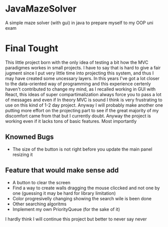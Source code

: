 # JavaMazeSolver
A simple maze solver (with gui) in java to prepare myself to my OOP uni exam 

# Final Tought
This little project born with the only idea of testing a bit how the MVC paradigmes workes in small projects. 
I have to say that is hard to give a fair jugment since I put very little time into projecting this system, and thus I may have created some uncessary layers.
In this years I've got a lot closer to the data-oriented way of programming and this experience certenly haven't contributed to change my mind, as I recalled 
working in GUI with React, this ideas of super compartimalization always force you to pass a lot of messages and even if In theory MVC is sound I think is very
frustrating to use on this kind of 1-2 day project. Anyway I will probably make another one putting more effort on the projecting part to see if the great majority of my 
discomfort came from that but I currently doubt. Anyway the project is working even if it lacks tons of basic features. Most importantly

## Knowned Bugs
- The size of the button is not right before you update the main panel resizing it

## Feature that would make sense add
- A button to clear the screen
- Find a way to create walls dragging the mouse cliccked and not one by one (guessing it may be hard for library limitation)
- Color progresivelly changing showing the search wile is been done
- Other searching algoritms
- Implement my own PriorityQueue (for the sake of it)

I hardly think I will continue this project but better to never say never
